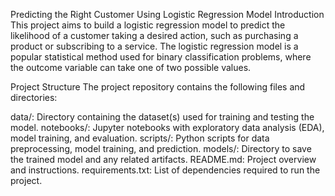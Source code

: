 Predicting the Right Customer Using Logistic Regression Model
Introduction
This project aims to build a logistic regression model to predict the likelihood of a customer taking a desired action, such as purchasing a product or subscribing to a service. The logistic regression model is a popular statistical method used for binary classification problems, where the outcome variable can take one of two possible values.

Project Structure
The project repository contains the following files and directories:

data/: Directory containing the dataset(s) used for training and testing the model.
notebooks/: Jupyter notebooks with exploratory data analysis (EDA), model training, and evaluation.
scripts/: Python scripts for data preprocessing, model training, and prediction.
models/: Directory to save the trained model and any related artifacts.
README.md: Project overview and instructions.
requirements.txt: List of dependencies required to run the project.

